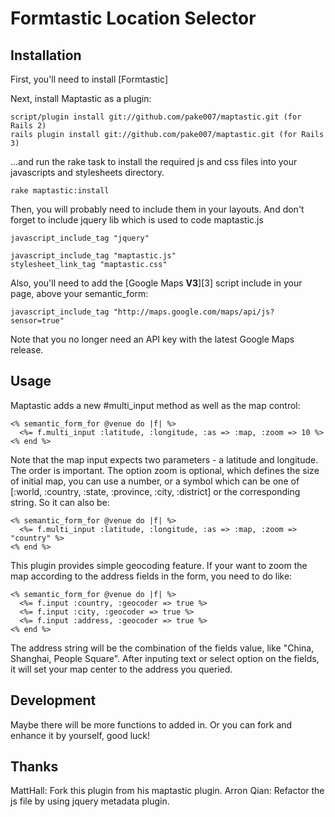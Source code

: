 # Formtastic Location Selector

## Installation

First, you'll need to install [Formtastic]

Next, install Maptastic as a plugin:

    script/plugin install git://github.com/pake007/maptastic.git (for Rails 2)
    rails plugin install git://github.com/pake007/maptastic.git (for Rails 3)


...and run the rake task to install the required js and css files into your javascripts and stylesheets directory. 

    rake maptastic:install

Then, you will probably need to include them in your layouts. And don't forget to include jquery lib which is used to code maptastic.js

    javascript_include_tag "jquery"

    javascript_include_tag "maptastic.js"
    stylesheet_link_tag "maptastic.css"
    
Also, you'll need to add the [Google Maps **V3**][3] script include in your page, above your semantic_form:

    javascript_include_tag "http://maps.google.com/maps/api/js?sensor=true"

Note that you no longer need an API key with the latest Google Maps release.

## Usage

Maptastic adds a new #multi_input method as well as the map control:

    <% semantic_form_for @venue do |f| %>
      <%= f.multi_input :latitude, :longitude, :as => :map, :zoom => 10 %>
    <% end %>

Note that the map input expects two parameters - a latitude and longitude. The order is important. The option zoom is optional, which defines the size of initial map, you can use a number,  or a symbol which can be one of [:world, :country, :state, :province, :city, :district] or the corresponding string. So it can also be:

    <% semantic_form_for @venue do |f| %>
      <%= f.multi_input :latitude, :longitude, :as => :map, :zoom => "country" %>
    <% end %>

This plugin provides simple geocoding feature. If your want to zoom the map according to the address fields in the form, you need to do like:

    <% semantic_form_for @venue do |f| %>
      <%= f.input :country, :geocoder => true %>
      <%= f.input :city, :geocoder => true %>
      <%= f.input :address, :geocoder => true %>
    <% end %>

The address string will be the combination of the fields value, like "China, Shanghai, People Square". After inputing text or select option on the fields,  it will set your map center to the address you queried.

## Development

Maybe there will be more functions to added in. Or you can fork and enhance it by yourself, good luck!

## Thanks

MattHall:  Fork this plugin from his maptastic plugin. 
Arron Qian: Refactor the js file by using jquery metadata plugin.